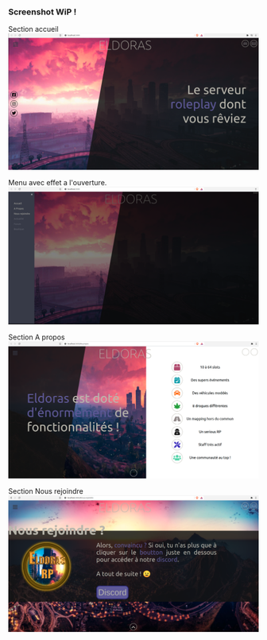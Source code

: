 ### Screenshot WiP !

Section accueil
![Alt text](homeSection.png?raw=true "Home section")

Menu avec effet a l'ouverture.
![Alt text](menu.png?raw=true "Optional Title")

Section A propos
![Alt text](aboutSection.png?raw=true "About section")

Section Nous rejoindre
![Alt text](joinUsSection.png?raw=true "joinUs section")

